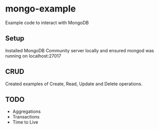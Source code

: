 # mongo-example
Example code to interact with MongoDB

## Setup
Installed MongoDB Community server locally and ensured mongod was running on localhost:27017

## CRUD
Created examples of Create, Read, Update and Delete operations.

## TODO
- Aggregations
- Transactions
- Time to Live


